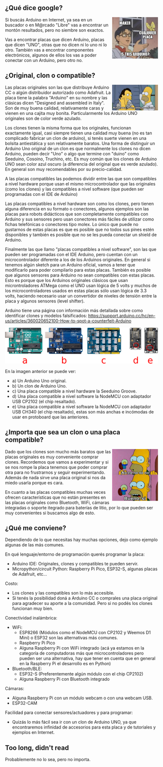<!--
.. title: Is this Arduino?
.. slug: is-this-arduino
.. date: 2022-07-27 09:43:57 UTC-03:00
.. tags: arduino, esp8266, esp32, raspberrypi, micropython
.. category: 
.. link: 
.. description: 
.. type: text
-->

<span style="display: block; clear: both;">

¿Qué dice google?
-----------------

<img alt="Is this Arduino?" src="/images/isthisarduino/isthisarduino.jpg" style="max-width: 30%; float: right;"/>

Si buscás Arduino en Internet, ya sea en un buscador o en M@rcado "Libre" vas a
encontrar un montón resultados, pero no siembre son exactos.

Vas a encontrar placas que dicen Arduino, placas que dicen "UNO", otras que no
dicen ni lo uno ni lo otro. También vas a encontrar componentes electrónicos,
algunos de ellos los vas a poder conectar con un Arduino, pero otro no.

</span>
<span style="display: block; clear: both;">

¿Original, clon o compatible?
------------------------------

<img alt="Es y no es. Usted me entiende." src="/images/isthisarduino/esynoes.jpg" style="max-width: 30%; float: right;"/>

Las placas originales son las que distribuye Arduino CC o algún distribuidor autorizado
como Adafruit. La placa tiene la palabra "Arduino" en su nombre y las clásicas dicen
"Designed and assembled in Italy". Son de muy buena calidad, relativamente caras y
vienen en una cajita muy bonita. Particularmente los Arduino UNO originales son de color
verde azulado.

Los clones tienen la misma forma que los originales, funcionan exactamente igual,
casi siempre tienen una calidad muy buena (no es tan complicado fabricar un clon
de arduino), si tenés suerte vienen en una bolsita antiestática y son
relativamente baratos. Una forma de distinguir un Arduino Uno original de un clon
es que normalmente los clones no dicen Arduino, pueden decir "Uno" o algo que
termine con "duino" como Seeduino, Cosoino, Truchino, etc. Es muy común que los
clones de Arduino UNO sean color azul oscuro (a diferencia del original que es
verde azulado). En general son muy recomendables por su precio-calidad.

A las placas compatibles las podemos dividir entre las que son compatibles a nivel
hardware porque usan el mismo microcontrolador que las originales (como los clones)
y las compatibles a nivel software (que pueden ser programadas con el IDE de Arduino)

Las placas compatibles a nivel hardware son como los clones, pero tienen alguna
diferencia en su formato o conectores, algunos ejemplos son las placas para
robots didácticos que son completamente compatibles con Arduino y sus sensores
pero usan conectores más fáciles de utilizar como fichas telefónicas o
conectores tipo molex. Lo único que puede no gustarnos de estas placas
es que es posible que no todos sus pines estén disponibles y también es
posible que no se les pueda conectar un shield de Arduino.

Finalmente las que llamo "placas compatibles a nivel software", son las que
pueden ser programadas con el IDE Arduino, pero cuentan con un microcontrolador
diferente a los de los Arduinos originales. En general si tenemos algún
sketch para un Arduino oficial, vamos a tener que modificarlo para poder
compilarlo para estas placas. También es posible que algunos sensores
para Arduino no sean compatibles con estas placas. Esto es porque que los
Arduinos originales clásicos que usan microntroladores ATMega como el UNO
usan lógica de 5 volts y muchos de los microcontroladores usados en estas
placas sólo usan lógica de 3.3 volts, haciendo necesario usar un
convertidor de niveles de tensión entre la placa y algunos
sensores (level shifter).

Arduino tiene una página con información más detallada sobre como identificar
clones y modelos falsificados: https://support.arduino.cc/hc/en-us/articles/360020652100-How-to-spot-a-counterfeit-Arduino

![Ejemplos de placas](/images/isthisarduino/ejemplo_placas.png)

En la imagen anterior se puede ver:

* a) Un Arduino Uno original.
* b) Un clon de Arduino Uno.
* c) Una placa compatible a nivel hardware la Seeduino Groove.
* d) Una placa compatible a nivel software la NodeMCU con adaptador USB CP2102
(el chip resaltado).
* e) Una placa compatible a nivel software la NodeMCU con adaptador USB CH340
(el chip resaltado), estas son más anchas e incómodas de usar en protoboard que
las anteriores.

</span>
<span style="display: block; clear: both;">

¿Importa que sea un clon o una placa compatible?
------------------------------------------------

<img alt="No no no. Bueno sí." src="/images/isthisarduino/homero.jpg" style="max-width: 30%; float: right;"/>

Dado que los clones son mucho más baratos que las placas originales es muy
conveniente comprar clones. Recordemos que vamos a experimentar y si se
nos rompe la placa tenemos que poder comprar otra para no frustrarnos
y seguir experimentando. Además de nada sirve una placa original si
nos da miedo usarla porque es cara.

En cuanto a las placas compatibles muchas veces ofrecen características
que no están presentes en las placas originales como Bluetooth, WiFi,
cámaras integradas o soporte itegrado para baterías de litio, por lo
que pueden ser muy convenientes si buscamos algo de esto.

</span>
<span style="display: block; clear: both;">

¿Qué me conviene?
-----------------

Dependiendo de lo que necesitas hay muchas opciones, dejo como
ejemplo algunas de las más comunes.

En qué lenguaje/entorno de programación querés programar la placa:

* Arduino IDE: Originales, clones y compatibles te pueden servir.
* Micropython/circuit Python: Raspberry Pi Pico, ESP32-S, algunas
placas de Adafruit, etc...

Costo:

* Los clones y las compatibles son lo más accesible.
* Si tenés la posibilidad doná a Arduino CC o comprales una placa
original para agradecer su aporte a la comunidad. Pero si no podés
los clones funcionan muy bien.

Conectividad inalámbrica:

* WiFi:
    - ESP8266 (Módulos como el NodeMCU con CP2102 y Weemos D1 Mini) o
    ESP32 son las alternativas más comunes.
    - Raspberry Pi Pico
    - Alguna Raspberry Pi con WiFi integrado (acá ya estamos en la
    categoría de computadoras más que microcontroladores pero pueden
    ser una alternativa, hay que tener en cuenta que en general en
    la Raspberry Pi el desarrollo es en Python)
* Bluetooth/BLE:
    - ESP32-S (Preferentemente algún módulo con el chip CP2102)
    - Alguna Raspberry Pi con Bluetooth integrado

Cámaras:

* Alguna Raspberry Pi con un módulo webcam o con una webcam USB.
* ESP32-CAM

Facilidad para conectar sensores/actuadores y para programar:

* Quizás lo más fácil sea ir con un clon de Arduino UNO, ya que
encontraremos infinidad de accesorios para esta placa y de tutoriales
y ejemplos en Internet.

</span>

<span style="display: block; clear: both;">

Too long, didn't read
---------------------

Probablemente no lo sea, pero no importa.

</span>